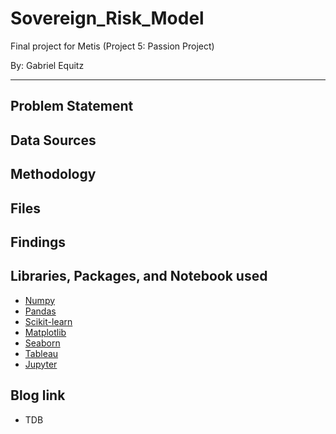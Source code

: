 # Sovereign_Risk_Model
Final project for Metis (Project 5: Passion Project)

By: Gabriel Equitz
____________________________________________________________________________

## Problem Statement


## Data Sources


## Methodology


## Files


## Findings



## Libraries, Packages, and Notebook used
- [Numpy](https://numpy.org/)
- [Pandas](https://pandas.pydata.org/)
- [Scikit-learn](https://scikit-learn.org/stable/)
- [Matplotlib](https://matplotlib.org/)
- [Seaborn](https://seaborn.pydata.org/)
- [Tableau](https://www.tableau.com/)
- [Jupyter](https://jupyter.org/)

## Blog link
- TDB
